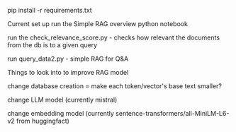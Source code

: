 pip install -r requirements.txt



Current set up
run the Simple RAG overview python notebook

run the check_relevance_score.py - checks how relevant the 
documents from the db is to a given query

run query_data2.py - simple RAG for Q&A 

Things to look into to improve RAG model

change database creation = make each token/vector's base text smaller?

change LLM model (currently mistral)

change embedding model (currently sentence-transformers/all-MiniLM-L6-v2 from huggingfact)